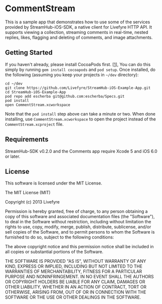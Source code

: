 CommentStream
=============

This is a sample app that demonstrates how to use some of the services
provided by StreamHub-iOS-SDK, a native client for Livefyre HTTP API. It supports
viewing a collection, streaming comments in real-time, nested replies, likes,
flagging and deleting of comments, and image attachments.

## Getting Started

If you haven't already, please install CocoaPods first. [[1]], You can do this
simply by running `gem install cocoapods` and `pod setup`. Once installed,
do the following (assuming you keep your projects in `~/dev` directory):

    cd ~/dev
    git clone https://github.com/Livefyre/StreamHub-iOS-Example-App.git
    cd StreamHub-iOS-Example-App
    pod repo add escherba git@github.com:escherba/Specs.git
    pod install
    open CommentStream.xcworkspace

Note that the `pod install` step above can take a minute or two. When done
installing, use `CommentStream.xcworkspace` to open the project instead of the
`CommentStream.xcproject` file.

## Requirements

StreamHub-SDK v0.2.0 and the Comments app require Xcode 5 and iOS 6.0 or later.

## License

This software is licensed under the MIT License.

The MIT License (MIT)

Copyright (c) 2013 Livefyre

Permission is hereby granted, free of charge, to any person obtaining a copy of
this software and associated documentation files (the "Software"), to deal in
the Software without restriction, including without limitation the rights to
use, copy, modify, merge, publish, distribute, sublicense, and/or sell copies
of the Software, and to permit persons to whom the Software is furnished to do
so, subject to the following conditions:

The above copyright notice and this permission notice shall be included in all
copies or substantial portions of the Software.

THE SOFTWARE IS PROVIDED "AS IS", WITHOUT WARRANTY OF ANY KIND, EXPRESS OR
IMPLIED, INCLUDING BUT NOT LIMITED TO THE WARRANTIES OF MERCHANTABILITY,
FITNESS FOR A PARTICULAR PURPOSE AND NONINFRINGEMENT. IN NO EVENT SHALL THE
AUTHORS OR COPYRIGHT HOLDERS BE LIABLE FOR ANY CLAIM, DAMAGES OR OTHER
LIABILITY, WHETHER IN AN ACTION OF CONTRACT, TORT OR OTHERWISE, ARISING FROM,
OUT OF OR IN CONNECTION WITH THE SOFTWARE OR THE USE OR OTHER DEALINGS IN THE
SOFTWARE.

[1]: http://guides.cocoapods.org/using/getting-started.html
